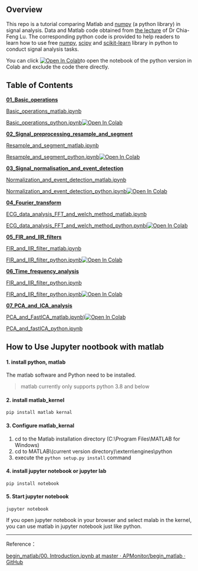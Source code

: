 ## Overview

This repo is a tutorial comparing Matlab and [numpy](https://numpy.org/) (a python library)  in signal analysis.  Data and Matlab code obtained from [the lecture](http://cflu.lab.nycu.edu.tw/) of Dr Chia-Feng Lu. The corresponding python code is provided to help readers to learn how to use free  [numpy](https://numpy.org/), [scipy](https://docs.scipy.org/doc/scipy/index.html) and [scikit-learn](https://scikit-learn.org/) library in python to conduct signal analysis tasks. 



You can click [![Open In Colab](https://camo.githubusercontent.com/84f0493939e0c4de4e6dbe113251b4bfb5353e57134ffd9fcab6b8714514d4d1/68747470733a2f2f636f6c61622e72657365617263682e676f6f676c652e636f6d2f6173736574732f636f6c61622d62616467652e737667)](https://github.com/zht007/tensorflow-practice/blob/master)to open the notebook of the python version in Colab and exclude the code there directly.

## Table of Contents

**[01_Basic_operations](https://github.com/zht007/matlab_vs_numpy/tree/main/01_Basic_operations)**

[Basic_operations_matlab.ipynb](https://github.com/zht007/matlab_vs_numpy/blob/main/01_Basic_operations/Basic_operations_matlab.ipynb)

[Basic_operations_python.ipynb](https://github.com/zht007/matlab_vs_numpy/blob/main/01_Basic_operations/Basic_operations_python.ipynb)[![Open In Colab](https://colab.research.google.com/assets/colab-badge.svg)](https://colab.research.google.com/github/zht007/matlab_vs_numpy/blob/main/01_Basic_operations/Basic_operations_python.ipynb)

[**02_Signal_preprocessing_resample_and_segment**](https://github.com/zht007/matlab_vs_numpy/tree/main/02_Signal_preprocessing_resample_and_segment)

[Resample_and_segment_matlab.ipynb](https://github.com/zht007/matlab_vs_numpy/blob/main/02_Signal_preprocessing_resample_and_segment/Resample_and_segment_matlab.ipynb)

[Resample_and_segment_python.ipynb](https://github.com/zht007/matlab_vs_numpy/blob/main/02_Signal_preprocessing_resample_and_segment/Resample_and_segment_python.ipynb)[![Open In Colab](https://colab.research.google.com/assets/colab-badge.svg)](https://colab.research.google.com/github/zht007/matlab_vs_numpy/blob/main/02_Signal_preprocessing_resample_and_segment/Resample_and_segment_python.ipynb)

**[03_Signal_normalisation_and_event_detection](https://github.com/zht007/matlab_vs_numpy/tree/main/03_Signal_normalisation_and_event_detection)**

[Normalization_and_event_detection_matlab.ipynb](https://github.com/zht007/matlab_vs_numpy/blob/main/03_Signal_normalisation_and_event_detection/Normalization_and_event_detection_matlab.ipynb)

[Normalization_and_event_detection_python.ipynb](https://github.com/zht007/matlab_vs_numpy/blob/main/03_Signal_normalisation_and_event_detection/Normalization_and_event_detection_python.ipynb)[![Open In Colab](https://colab.research.google.com/assets/colab-badge.svg)](https://colab.research.google.com/github/zht007/matlab_vs_numpy/blob/main/03_Signal_normalisation_and_event_detection/Normalization_and_event_detection_python.ipynb)

**[04_Fourier_transform](https://github.com/zht007/matlab_vs_numpy/tree/main/04_Fourier_transform)**

[ECG_data_analysis_FFT_and_welch_method_matlab.ipynb](https://github.com/zht007/matlab_vs_numpy/blob/main/04_Fourier_transform/ECG_data_analysis_FFT_and_welch_method_matlab.ipynb)

[ECG_data_analysis_FFT_and_welch_method_python.pynbi](https://github.com/zht007/matlab_vs_numpy/blob/main/04_Fourier_transform/ECG_data_analysis_FFT_and_welch_method_python.ipynb)[![Open In Colab](https://colab.research.google.com/assets/colab-badge.svg)](https://colab.research.google.com/github/zht007/matlab_vs_numpy/blob/main/04_Fourier_transform/ECG_data_analysis_FFT_and_welch_method_python.ipynb)

**[05_FIR_and_IIR_filters](https://github.com/zht007/matlab_vs_numpy/tree/main/05_FIR_and_IIR_filters)**

[FIR_and_IIR_filter_matlab.ipynb](https://github.com/zht007/matlab_vs_numpy/blob/main/05_FIR_and_IIR_filters/FIR_and_IIR_filter_matlab.ipynb)

[FIR_and_IIR_filter_python.ipynb](https://github.com/zht007/matlab_vs_numpy/blob/main/05_FIR_and_IIR_filters/FIR_and_IIR_filter_python.ipynb)[![Open In Colab](https://colab.research.google.com/assets/colab-badge.svg)](https://colab.research.google.com/github/zht007/matlab_vs_numpy/blob/main/05_FIR_and_IIR_filters/FIR_and_IIR_filter_python.ipynb)

**[06_Time_frequency_analysis](https://github.com/zht007/matlab_vs_numpy/tree/main/06_Time_frequency_analysis)**

[FIR_and_IIR_filter_python.ipynb](https://github.com/zht007/matlab_vs_numpy/blob/main/05_FIR_and_IIR_filters/FIR_and_IIR_filter_python.ipynb)

[FIR_and_IIR_filter_python.ipynb](https://github.com/zht007/matlab_vs_numpy/blob/main/05_FIR_and_IIR_filters/FIR_and_IIR_filter_python.ipynb)[![Open In Colab](https://colab.research.google.com/assets/colab-badge.svg)](https://colab.research.google.com/github/zht007/matlab_vs_numpy/blob/main/05_FIR_and_IIR_filters/FIR_and_IIR_filter_python.ipynb)

**[07_PCA_and_ICA_analysis](https://github.com/zht007/matlab_vs_numpy/tree/main/07_PCA_and_ICA_analysis)**

[PCA_and_FastICA_matlab.ipynb](https://github.com/zht007/matlab_vs_numpy/blob/main/07_PCA_and_ICA_analysis/PCA_and_FastICA_matlab.ipynb))[![Open In Colab](https://colab.research.google.com/assets/colab-badge.svg)](https://colab.research.google.com/github/zht007/matlab_vs_numpy/blob/main/07_PCA_and_ICA_analysis/PCA_and_FastICA_matlab.ipynb)

[PCA_and_fastICA_python.ipynb](https://github.com/zht007/matlab_vs_numpy/blob/main/07_PCA_and_ICA_analysis/PCA_and_fastICA_python.ipynb)

##  How to Use Jupyter nootbook with matlab 

#### 1. install python, matlab

The matlab software and Python need to be installed.

> matlab currently only supports python 3.8 and below

#### 2. install matlab_kernel

```
pip install matlab kernal
```

#### 3. Configure matlab_kernal

1. cd to the Matlab installation directory (C:\Program Files\MATLAB for Windows)
2. cd to MATLAB\\(current version directory)\extern\engines\python
3. execute the `python setup.py install` command

#### 4. install jupyter notebook or jupyter lab

```
pip install notebook
```

#### 5. Start jupyter notebook

```
jupyter notebook
```

If you open jupyter notebook in your browser and select malab in the kernel, you can use matlab in jupyter notebook just like python.

----

Reference：

[begin_matlab/00. Introduction.ipynb at master · APMonitor/begin_matlab · GitHub](https://github.com/APMonitor/begin_matlab/blob/master/matlab/00.%20Introduction.ipynb)
